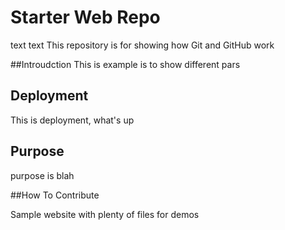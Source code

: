 # Starter Web Repo
text text
This repository is for showing how Git and GitHub work

##Introudction
This is example is to show different pars

## Deployment
This is deployment, what's up
## Purpose
purpose is blah

##How To Contribute


Sample website with plenty of files for demos